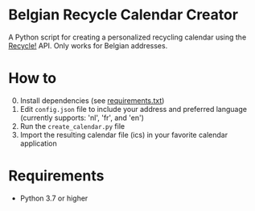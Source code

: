 # Belgian Recycle Calendar Creator

A Python script for creating a personalized recycling calendar using the [Recycle!](https://recycleapp.be) API. Only works for Belgian addresses.

# How to

0. Install dependencies (see [requirements.txt](requirements.txt))
1. Edit `config.json` file to include your address and preferred language (currently supports: 'nl', 'fr', and 'en')
2. Run the `create_calendar.py` file
3. Import the resulting calendar file (ics) in your favorite calendar application

# Requirements

* Python 3.7 or higher
